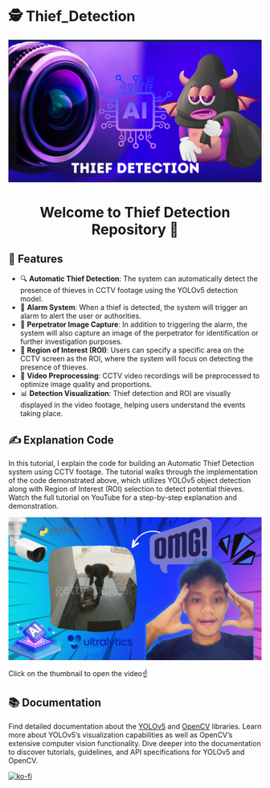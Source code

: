 # 🕵️ Thief_Detection
![logo](https://github.com/Laoode/Theft_Detection/blob/main/Banner.png)
<h1 align="center">Welcome to Thief Detection Repository 👋</h1>

<h2 align="left">📃 Features</h2>
<ul>
    <li>🔍 <strong>Automatic Thief Detection</strong>: The system can automatically detect the presence of thieves in CCTV footage using the YOLOv5 detection model.</li>
    <li>🚨 <strong>Alarm System</strong>: When a thief is detected, the system will trigger an alarm to alert the user or authorities.</li>
    <li>📸 <strong>Perpetrator Image Capture</strong>: In addition to triggering the alarm, the system will also capture an image of the perpetrator for identification or further investigation purposes.</li>
    <li>🎯 <strong>Region of Interest (ROI)</strong>: Users can specify a specific area on the CCTV screen as the ROI, where the system will focus on detecting the presence of thieves.</li>
    <li>🔄 <strong>Video Preprocessing</strong>: CCTV video recordings will be preprocessed to optimize image quality and proportions.</li>
    <li>📊 <strong>Detection Visualization</strong>: Thief detection and ROI are visually displayed in the video footage, helping users understand the events taking place.</li>
</ul>

<h2 align="left">✍ Explanation Code</h2>

<p>In this tutorial, I explain the code for building an Automatic Thief Detection system using CCTV footage. The tutorial walks through the implementation of the code demonstrated above, which utilizes YOLOv5 object detection along with Region of Interest (ROI) selection to detect potential thieves. Watch the full tutorial on YouTube for a step-by-step explanation and demonstration.</p>

<a href="https://youtu.be/GKpb74elfus">
  <img src="https://github.com/Laoode/Theft_Detection/blob/main/YouTube.png" alt="Thief Detection Tutorial">
</a>
<p>Click on the thumbnail to open the video☝️</p>

<h2 align="left">📚 Documentation</h2>
<p>Find detailed documentation about the <a href="https://github.com/ultralytics/yolov5">YOLOv5</a> and <a href="https://opencv.org/">OpenCV</a> libraries. Learn more about YOLOv5’s visualization capabilities as well as OpenCV’s extensive computer vision functionality. Dive deeper into the documentation to discover tutorials, guidelines, and API specifications for YOLOv5 and OpenCV.</p>

[![ko-fi](https://ko-fi.com/img/githubbutton_sm.svg)](https://ko-fi.com/H2H714OX25)
